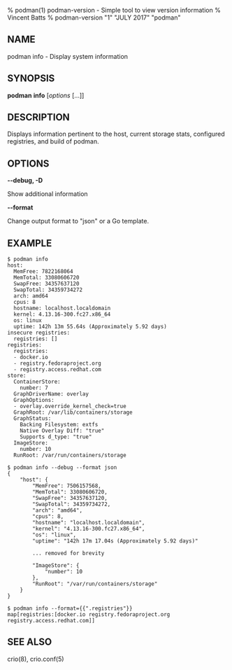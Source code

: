 % podman(1) podman-version - Simple tool to view version information
% Vincent Batts
% podman-version "1" "JULY 2017" "podman"

## NAME
podman info - Display system information


## SYNOPSIS
**podman** **info** [*options* [...]]


## DESCRIPTION

Displays information pertinent to the host, current storage stats, configured registries, and build of podman.


## OPTIONS

**--debug, -D**

Show additional information

**--format**

Change output format to "json" or a Go template.


## EXAMPLE

```
$ podman info
host:
  MemFree: 7822168064
  MemTotal: 33080606720
  SwapFree: 34357637120
  SwapTotal: 34359734272
  arch: amd64
  cpus: 8
  hostname: localhost.localdomain
  kernel: 4.13.16-300.fc27.x86_64
  os: linux
  uptime: 142h 13m 55.64s (Approximately 5.92 days)
insecure registries:
  registries: []
registries:
  registries:
  - docker.io
  - registry.fedoraproject.org
  - registry.access.redhat.com
store:
  ContainerStore:
    number: 7
  GraphDriverName: overlay
  GraphOptions:
  - overlay.override_kernel_check=true
  GraphRoot: /var/lib/containers/storage
  GraphStatus:
    Backing Filesystem: extfs
    Native Overlay Diff: "true"
    Supports d_type: "true"
  ImageStore:
    number: 10
  RunRoot: /var/run/containers/storage
```
```
$ podman info --debug --format json
{
    "host": {
        "MemFree": 7506157568,
        "MemTotal": 33080606720,
        "SwapFree": 34357637120,
        "SwapTotal": 34359734272,
        "arch": "amd64",
        "cpus": 8,
        "hostname": "localhost.localdomain",
        "kernel": "4.13.16-300.fc27.x86_64",
        "os": "linux",
        "uptime": "142h 17m 17.04s (Approximately 5.92 days)"

        ... removed for brevity

        "ImageStore": {
            "number": 10
        },
        "RunRoot": "/var/run/containers/storage"
    }
}

```

```
$ podman info --format={{".registries"}}
map[registries:[docker.io registry.fedoraproject.org registry.access.redhat.com]]
```

## SEE ALSO
crio(8), crio.conf(5)
